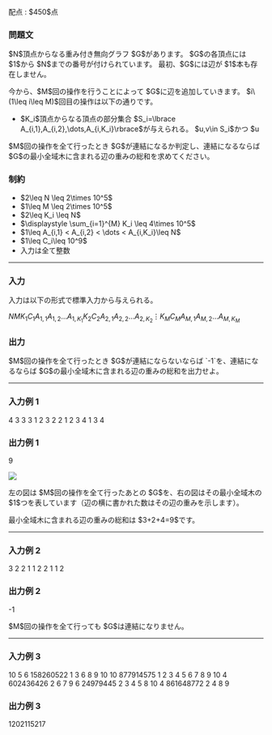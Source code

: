 
<div>

<span>

<span>

<p>
配点 : $450$点
</p>

<div>

<section>

### **問題文**

<p>
$N$頂点からなる重み付き無向グラフ $G$があります。
$G$の各頂点には $1$から $N$までの番号が付けられています。
最初、$G$には辺が $1$本も存在しません。
</p>

<p>
今から、$M$回の操作を行うことによって $G$に辺を追加していきます。
$i\ (1\leq i\leq M)$回目の操作は以下の通りです。
</p>

<ul>

<li>
$K_i$頂点からなる頂点の部分集合 $S_i=\lbrace A_{i,1},A_{i,2},\dots,A_{i,K_i}\rbrace$が与えられる。
$u,v\in S_i$かつ $u<v$を満たす全ての $u,v$について、頂点 $u$と頂点 $v$の間に重み $C_i$の辺を追加する。
</li>

</ul>

<p>
$M$回の操作を全て行ったとき $G$が連結になるか判定し、連結になるならば $G$の最小全域木に含まれる辺の重みの総和を求めてください。
</p>

</section>

</div>

<div>

<section>

### **制約**

<ul>

<li>
$2\leq N \leq 2\times 10^5$
</li>

<li>
$1\leq M \leq 2\times 10^5$
</li>

<li>
$2\leq K_i \leq N$
</li>

<li>
$\displaystyle \sum_{i=1}^{M} K_i \leq 4\times 10^5$
</li>

<li>
$1\leq A_{i,1} < A_{i,2} < \dots < A_{i,K_i}\leq N$
</li>

<li>
$1\leq C_i\leq 10^9$
</li>

<li>
入力は全て整数
</li>

</ul>

</section>

</div>

---

<div>

<div>

<section>

### **入力**

<p>
入力は以下の形式で標準入力から与えられる。
</p>

<div>

$N$$M$$K_1$$C_1$$A_{1,1}$$A_{1,2}$$\dots$$A_{1,K_1}$$K_2$$C_2$$A_{2,1}$$A_{2,2}$$\dots$$A_{2,K_2}$$\vdots$$K_M$$C_M$$A_{M,1}$$A_{M,2}$$\dots$$A_{M,K_M}$
</div>

</section>

</div>

<div>

<section>

### **出力**

<p>
$M$回の操作を全て行ったとき $G$が連結にならないならば `-1`を、連結になるならば $G$の最小全域木に含まれる辺の重みの総和を出力せよ。
</p>

</section>

</div>

</div>

---

<div>

<section>

### **入力例 1**

<div>

4 3
3 3
1 2 3
2 2
1 2
3 4
1 3 4

</div>

</section>

</div>

<div>

<section>

### **出力例 1**

<div>

9

</div>

<p>

<img src="https://img.atcoder.jp/abc352/b54e4b0cfe2f7e5974a2b95be370953a.png">

</img>

</p>

<p>
左の図は $M$回の操作を全て行ったあとの $G$を、右の図はその最小全域木の $1$つを表しています（辺の横に書かれた数はその辺の重みを示します）。
</p>

<p>
最小全域木に含まれる辺の重みの総和は $3+2+4=9$です。
</p>

</section>

</div>

---

<div>

<section>

### **入力例 2**

<div>

3 2
2 1
1 2
2 1
1 2

</div>

</section>

</div>

<div>

<section>

### **出力例 2**

<div>

-1

</div>

<p>
$M$回の操作を全て行っても $G$は連結になりません。
</p>

</section>

</div>

---

<div>

<section>

### **入力例 3**

<div>

10 5
6 158260522
1 3 6 8 9 10
10 877914575
1 2 3 4 5 6 7 8 9 10
4 602436426
2 6 7 9
6 24979445
2 3 4 5 8 10
4 861648772
2 4 8 9

</div>

</section>

</div>

<div>

<section>

### **出力例 3**

<div>

1202115217

</div>

</section>

</div>

</span>

</span>

</div>
